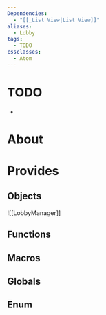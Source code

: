 ```yaml
---
Dependencies:
  - "[[_List View|List View]]"
aliases:
  - Lobby
tags:
  - TODO
cssclasses:
  - Atom
---
```

# TODO
- 
# About

# Provides

## Objects

![[LobbyManager]] 


## Functions

## Macros

## Globals

## Enum
